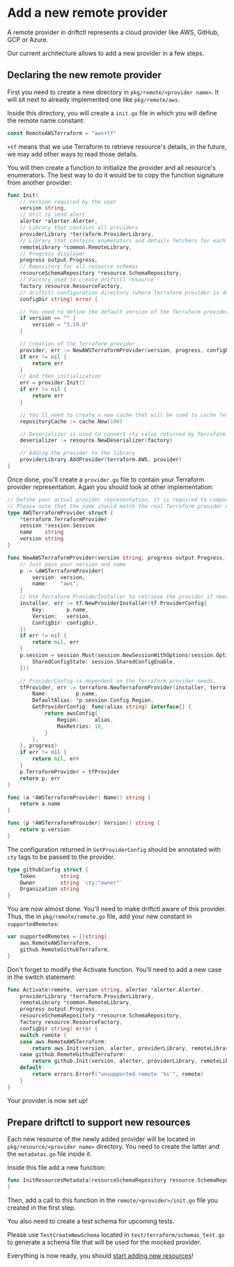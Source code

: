 # Add a new remote provider

A remote provider in driftctl represents a cloud provider like AWS, GitHub, GCP or Azure.

Our current architecture allows to add a new provider in a few steps.

## Declaring the new remote provider

First you need to create a new directory in `pkg/remote/<provider name>`. It will sit next to already implemented one like `pkg/remote/aws`.

Inside this directory, you will create a `init.go` file in which you will define the remote name constant:

```go
const RemoteAWSTerraform = "aws+tf"
```

`+tf` means that we use Terraform to retrieve resource's details, in the future, we may add other ways to read those details.

You will then create a function to initialize the provider and all resource's enumerators. The best way to do it would be to copy the function signature from another provider:

```go
func Init(
	// Version required by the user
	version string,
	// Util to send alert
	alerter *alerter.Alerter,
	// Library that contains all providers
	providerLibrary *terraform.ProviderLibrary,
	// Library that contains enumerators and details fetchers for each supported resources
	remoteLibrary *common.RemoteLibrary,
	// Progress displayer
	progress output.Progress,
	// Repository for all resource schemas
	resourceSchemaRepository *resource.SchemaRepository,
	// Factory used to create driftctl resource
	factory resource.ResourceFactory,
	// driftctl configuration directory (where Terraform provider is downloaded)
	configDir string) error {

	// You need to define the default version of the Terraform provider when the user does not specify one
	if version == "" {
		version = "3.19.0"
	}

	// Creation of the Terraform provider
	provider, err := NewAWSTerraformProvider(version, progress, configDir)
	if err != nil {
		return err
	}
	// And then initialization
	err = provider.Init()
	if err != nil {
		return err
	}

	// You'll need to create a new cache that will be used to cache fetched lists of resources
	repositoryCache := cache.New(100)

	// Deserializer is used to convert cty value returned by Terraform provider to driftctl Resource
    deserializer := resource.NewDeserializer(factory)

    // Adding the provider to the library
    providerLibrary.AddProvider(terraform.AWS, provider)
}
```

Once done, you'll create a `provider.go` file to contain your Terraform provider representation. Again you should look at other implementation:

```go
// Define your actual provider representation, it is required to compose with terraform.TerraformProvider, a name and a version
// Please note that the name should match the real Terraform provider name.
type AWSTerraformProvider struct {
	*terraform.TerraformProvider
	session *session.Session
	name    string
	version string
}

func NewAWSTerraformProvider(version string, progress output.Progress, configDir string) (*AWSTerraformProvider, error) {
	// Just pass your version and name
	p := &AWSTerraformProvider{
		version: version,
		name:    "aws",
	}
	// Use Terraform ProviderInstaller to retrieve the provider if needed
	installer, err := tf.NewProviderInstaller(tf.ProviderConfig{
		Key:       p.name,
		Version:   version,
		ConfigDir: configDir,
	})
	if err != nil {
		return nil, err
	}
	p.session = session.Must(session.NewSessionWithOptions(session.Options{
		SharedConfigState: session.SharedConfigEnable,
	}))

	// ProviderConfig is dependent on the Terraform provider needs.
	tfProvider, err := terraform.NewTerraformProvider(installer, terraform.TerraformProviderConfig{
		Name:         p.name,
		DefaultAlias: *p.session.Config.Region,
		GetProviderConfig: func(alias string) interface{} {
			return awsConfig{
				Region:     alias,
				MaxRetries: 10,
			}
		},
	}, progress)
	if err != nil {
		return nil, err
	}
	p.TerraformProvider = tfProvider
	return p, err
}

func (a *AWSTerraformProvider) Name() string {
	return a.name
}

func (p *AWSTerraformProvider) Version() string {
	return p.version
}
```

The configuration returned in `GetProviderConfig` should be annotated with `cty` tags to be passed to the provider.

```go
type githubConfig struct {
	Token        string
	Owner        string `cty:"owner"`
	Organization string
}
```

You are now almost done. You'll need to make driftctl aware of this provider. Thus, the in `pkg/remote/remote.go` file, add your new constant in `supportedRemotes`:

```go
var supportedRemotes = []string{
	aws.RemoteAWSTerraform,
	github.RemoteGithubTerraform,
}
```

Don't forget to modify the Activate function. You'll need to add a new case in the switch statement:

```go
func Activate(remote, version string, alerter *alerter.Alerter,
	providerLibrary *terraform.ProviderLibrary,
	remoteLibrary *common.RemoteLibrary,
	progress output.Progress,
	resourceSchemaRepository *resource.SchemaRepository,
	factory resource.ResourceFactory,
	configDir string) error {
	switch remote {
	case aws.RemoteAWSTerraform:
		return aws.Init(version, alerter, providerLibrary, remoteLibrary, progress, resourceSchemaRepository, factory, configDir)
	case github.RemoteGithubTerraform:
		return github.Init(version, alerter, providerLibrary, remoteLibrary, progress, resourceSchemaRepository, factory, configDir)
	default:
		return errors.Errorf("unsupported remote '%s'", remote)
	}
}
```

Your provider is now set up!

## Prepare driftctl to support new resources

Each new resource of the newly added provider will be located in `pkg/resource/<provider name>` directory. You need to create the latter and the `metadatas.go` file inside it.

Inside this file add a new function:

```go
func InitResourcesMetadata(resourceSchemaRepository resource.SchemaRepositoryInterface) {
}
```

Then, add a call to this function in the `remote/<provider>/init.go` file you created in the first step.

You also need to create a test schema for upcoming tests.

Please use `TestCreateNewSchema` located in `test/terraform/schemas_test.go` to generate a schema file that will be used for the mocked provider.

Everything is now ready, you should [start adding new resources](new-resource.md)!
